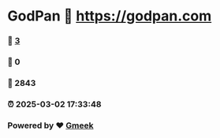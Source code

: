 # GodPan :link: https://godpan.com 
### :page_facing_up: [3](https://godpan.com/tag.html) 
### :speech_balloon: 0 
### :hibiscus: 2843 
### :alarm_clock: 2025-03-02 17:33:48 
### Powered by :heart: [Gmeek](https://github.com/Meekdai/Gmeek)
